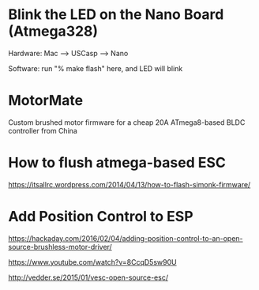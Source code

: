 Blink the LED on the Nano Board (Atmega328)
===========================================

Hardware: Mac --> USCasp --> Nano

Software: run "% make flash" here, and LED will blink

MotorMate
=========

Custom brushed motor firmware for a cheap 20A ATmega8-based BLDC controller from China

How to flush atmega-based ESC
=============================
https://itsallrc.wordpress.com/2014/04/13/how-to-flash-simonk-firmware/

Add Position Control to ESP
===========================
https://hackaday.com/2016/02/04/adding-position-control-to-an-open-source-brushless-motor-driver/

https://www.youtube.com/watch?v=8CcqD5sw90U

http://vedder.se/2015/01/vesc-open-source-esc/

